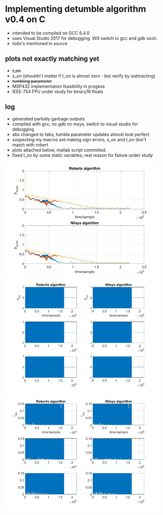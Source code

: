 # Implementing detumble algorithm v0.4 on C
 - intended to be compiled on GCC 6.4.0 
 - uses Visual Studio 2017 for debugging. Will switch to gcc and gdb soon.
 - todo's mentioned in source

## plots not exactly matching yet
- ~~t_on~~
- s_on (shouldn't matter if t_on is almost zero - but verify by subtracting)
- ~~tumbling parameter~~
- MSP432 implementation feasibility in progess
- IEEE-754 FPU under study for binary16 floats


## log 
- generated partially garbage outputs
- compiled with gcc, no gdb on msys, switch to visual studio for debugging
- abs changed to fabs, tumble parameter updates almost look perfect
- suspecting my macros are making sign errors, s_on and t_on don't match with robert
- plots attached below, matlab script committed.
- fixed t_on by some static variables, real reason for failure under study

![Tumbling parameter plots](https://github.com/nilay994/detumble/blob/master/detumble_bdot/cmp1.jpg)
![Magnetorquers sign plots](https://github.com/nilay994/detumble/blob/master/detumble_bdot/cmp2.jpg)
![Magnetorquers time plots](https://github.com/nilay994/detumble/blob/master/detumble_bdot/cmp3.jpg)